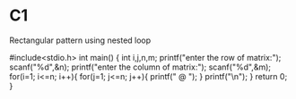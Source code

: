 # C1
Rectangular pattern using nested loop

#include<stdio.h>
int main()
{
	int i,j,n,m;
	printf("enter the row of matrix:");
	scanf("%d",&n);
	printf("enter the column of matrix:");
	scanf("%d",&m);
	for(i=1; i<=n; i++){
		for(j=1; j<=n; j++){
				printf(" @ ");
			}
				printf("\n");
			}
	return 0;
}
